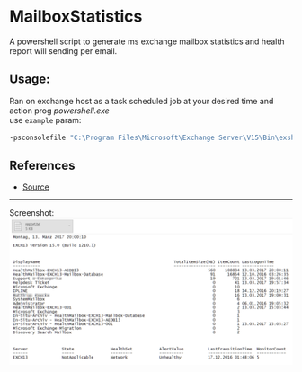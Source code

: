 # MailboxStatistics
A powershell script to generate ms exchange mailbox statistics and health report will sending per email.
 
## Usage:
Ran on exchange host as a task scheduled job at your desired time and action prog *powershell.exe*<br>
use ``example`` param:
```sh
-psconsolefile "C:\Program Files\Microsoft\Exchange Server\V15\Bin\exshell.psc1" -file "C:\windows\system32\MailboxStatistics-Report.ps1"
```
## References
* [Source](http://think.unblog.ch/winstat-user-status/)
---
Screenshot:
<img src="report-screen.png">
